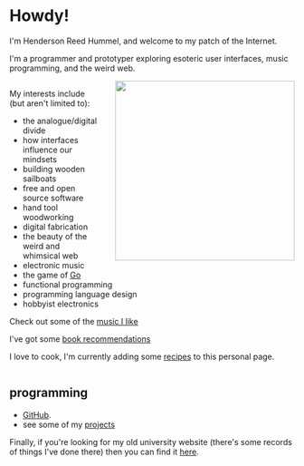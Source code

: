 # Howdy!

I'm Henderson Reed Hummel, and welcome to my patch of the Internet.

I'm a programmer and prototyper exploring esoteric user interfaces, music programming, and the weird web.

<div style="width: 100%; overflow: hidden">
<img src="/assets/hhummel-2020.jpg" style="float: right; width: 33vw; margin-left: 2rem">

My interests include (but aren't limited to):

* the analogue/digital divide
* how interfaces influence our mindsets
* building wooden sailboats
* free and open source software
* hand tool woodworking
* digital fabrication
* the beauty of the weird and whimsical web
* electronic music
* the game of [Go](https://en.wikipedia.org/wiki/Go_(game))
* functional programming
* programming language design
* hobbyist electronics

Check out some of the [music I like](/pages/music.html)

I've got some [book recommendations](/pages/books.html)

I love to cook, I'm currently adding some [recipes](/pages/recipes/) to this personal page.

</div>

## programming

- [GitHub](https://github.com/hendersonreed).
- see some of my [projects](/pages/projects/)

Finally, if you're looking for my old university website (there's some records of things I've done there) then you can find it [here](/old-site/index.html).

